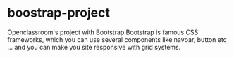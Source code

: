 # boostrap-project
Openclassroom's project with Bootstrap
Bootstrap is famous CSS frameworks, which you can use 
several components like navbar, button etc ... and you can make
you site responsive with grid systems.